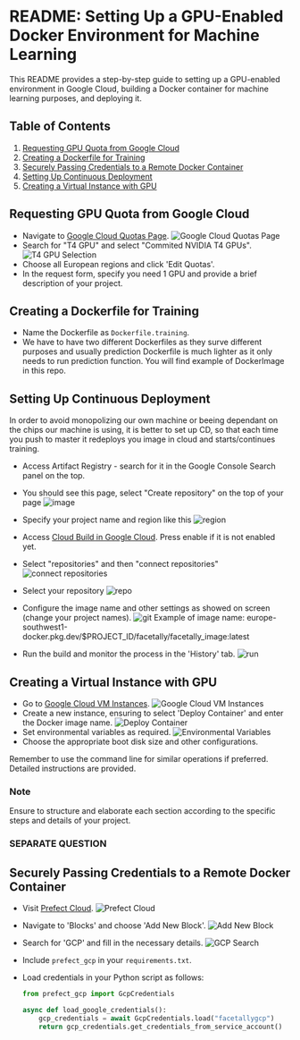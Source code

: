 # README: Setting Up a GPU-Enabled Docker Environment for Machine Learning

This README provides a step-by-step guide to setting up a GPU-enabled environment in Google Cloud, building a Docker container for machine learning purposes, and deploying it.

## Table of Contents

1. [Requesting GPU Quota from Google Cloud](#requesting-gpu-quota-from-google-cloud)
2. [Creating a Dockerfile for Training](#creating-a-dockerfile-for-training)
3. [Securely Passing Credentials to a Remote Docker Container](#securely-passing-credentials-to-a-remote-docker-container)
4. [Setting Up Continuous Deployment](#setting-up-continuous-deployment)
5. [Creating a Virtual Instance with GPU](#creating-a-virtual-instance-with-gpu)

## Requesting GPU Quota from Google Cloud

- Navigate to [Google Cloud Quotas Page](https://console.cloud.google.com/iam-admin/quotas).
  ![Google Cloud Quotas Page](screenshots/image1.png)
- Search for "T4 GPU" and select "Commited NVIDIA T4 GPUs".
  ![T4 GPU Selection](screenshots/image2.png)
- Choose all European regions and click 'Edit Quotas'.
- In the request form, specify you need 1 GPU and provide a brief description of your project.

## Creating a Dockerfile for Training

- Name the Dockerfile as `Dockerfile.training`.
- We have to have two different Dockerfiles as they surve different purposes and usually prediction Dockerfile is much lighter as it only needs to run prediction function. You will find example of DockerImage in this repo.

## Setting Up Continuous Deployment

In order to avoid monopolizing our own machine or beeing dependant on the chips our machine is using, it is better to set up CD, so that each time you push to master it redeploys you image in cloud and starts/continues training.

- Access Artifact Registry - search for it in the Google Console Search panel on the top.
- You should see this page, select "Create repository" on the top of your page
  ![image](screenshots/image12.png)
- Specify your project name and region like this
  ![region](screenshots/image13.png)

- Access [Cloud Build in Google Cloud](https://console.cloud.google.com/cloud-build). Press enable if it is not enabled yet.
- Select "repositories" and then "connect repositories"
  ![connect repositories](screenshots/image9.png)
- Select your repository
  ![repo](screenshots/image10.png)
- Configure the image name and other settings as showed on screen (change your project names).
  ![git](screenshots/image11.png)
  Example of image name:
  europe-southwest1-docker.pkg.dev/$PROJECT_ID/facetally/facetally_image:latest
- Run the build and monitor the process in the 'History' tab.
  ![run](screenshots/image14.png)

## Creating a Virtual Instance with GPU

- Go to [Google Cloud VM Instances](https://console.cloud.google.com/compute/instances).
  ![Google Cloud VM Instances](screenshots/image6.png)
- Create a new instance, ensuring to select 'Deploy Container' and enter the Docker image name.
  ![Deploy Container](screenshots/image7.png)
- Set environmental variables as required.
  ![Environmental Variables](screenshots/image8.png)
- Choose the appropriate boot disk size and other configurations.

Remember to use the command line for similar operations if preferred. Detailed instructions are provided.

### Note

Ensure to structure and elaborate each section according to the specific steps and details of your project.

### SEPARATE QUESTION

## Securely Passing Credentials to a Remote Docker Container

- Visit [Prefect Cloud](https://app.prefect.cloud/).
  ![Prefect Cloud](screenshots/image3.png)
- Navigate to 'Blocks' and choose 'Add New Block'.
  ![Add New Block](screenshots/image4.png)
- Search for 'GCP' and fill in the necessary details.
  ![GCP Search](screenshots/image5.png)
- Include `prefect_gcp` in your `requirements.txt`.
- Load credentials in your Python script as follows:

  ```python
  from prefect_gcp import GcpCredentials

  async def load_google_credentials():
      gcp_credentials = await GcpCredentials.load("facetallygcp")
      return gcp_credentials.get_credentials_from_service_account()
  ```
